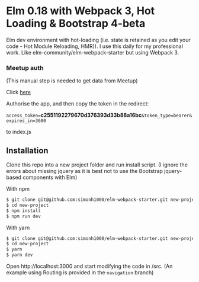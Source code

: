 # Elm 0.18 with Webpack 3, Hot Loading & Bootstrap 4-beta

Elm dev environment with hot-loading (i.e. state is retained as you edit your code - Hot Module Reloading, HMR)). I use this daily for my professional work. Like elm-community/elm-webpack-starter but using Webpack 3.

### Meetup auth

(This manual step is needed to get data from Meetup)

Click [here](
https://secure.meetup.com/oauth2/authorize?client_id=nsslb8dhan5tm2sklc33rdt6e2&response_type=token&redirect_uri=http://localhost:3000)

Authorise the app, and then copy the token in the redirect:

`access_token=`**c2551192279670d376393d33b88a16bc**`&token_type=bearer&expires_in=3600`

to index.js


## Installation

Clone this repo into a new project folder and run install script.
(I ignore the errors about missing jquery as it is best not to use the Bootstrap jquery-based components with Elm)

With npm

```sh
$ git clone git@github.com:simonh1000/elm-webpack-starter.git new-project
$ cd new-project
$ npm install
$ npm run dev
```

With yarn
```sh
$ git clone git@github.com:simonh1000/elm-webpack-starter.git new-project
$ cd new-project
$ yarn
$ yarn dev
 ```

Open http://localhost:3000 and start modifying the code in /src.
(An example using Routing is provided in the `navigation` branch)
